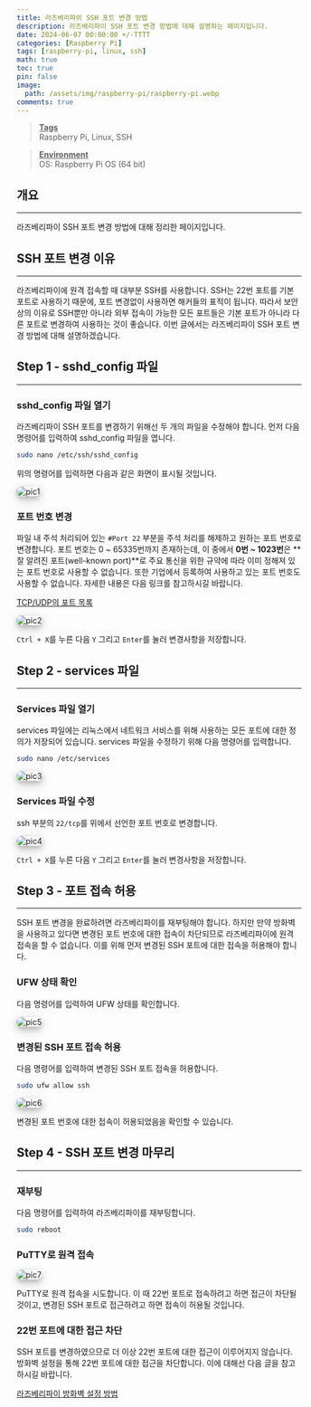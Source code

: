 ```yaml
---
title: 라즈베리파이 SSH 포트 변경 방법
description: 라즈베리파이 SSH 포트 변경 방법에 대해 설명하는 페이지입니다.
date: 2024-06-07 00:00:00 +/-TTTT
categories: [Raspberry Pi]
tags: [raspberry-pi, linux, ssh]
math: true
toc: true
pin: false
image:
  path: /assets/img/raspberry-pi/raspberry-pi.webp
comments: true
---
```


<blockquote class="prompt-info"><p><strong><u>Tags</u></strong> <br />
Raspberry Pi, Linux, SSH</p></blockquote>

<blockquote class="prompt-info"><p><strong><u>Environment</u></strong> <br />
OS: Raspberry Pi OS (64 bit) </p></blockquote>

## 개요

<hr />

라즈베리파이 SSH 포트 변경 방법에 대해 정리한 페이지입니다.

## SSH 포트 변경 이유

<hr />

라즈베리파이에 원격 접속할 때 대부분 SSH를 사용합니다. SSH는 22번 포트를 기본 포트로 사용하기 때문에, 포트 변경없이 사용하면 해커들의 표적이 됩니다. 따라서 보안상의 이유로 SSH뿐만 아니라 외부 접속이 가능한 모든 포트들은 기본 포트가 아니라 다른 포트로 변경하여 사용하는 것이 좋습니다. 이번 글에서는 라즈베리파이 SSH 포트 변경 방법에 대해 설명하겠습니다.

## Step 1 - sshd_config 파일

<hr />

### sshd_config 파일 열기

라즈베리파이 SSH 포트를 변경하기 위해선 두 개의 파일을 수정해야 합니다. 먼저 다음 명령어를 입력하여 sshd_config 파일을 엽니다.

```bash
sudo nano /etc/ssh/sshd_config
```

위의 명령어를 입력하면 다음과 같은 화면이 표시될 것입니다.

<img src="/assets/img/raspberry-pi/ssh-port/pic1.webp" alt="pic1" style="box-shadow: 0 4px 8px 0 rgba(0, 0, 0, 0.2), 0 6px 20px 0 rgba(0, 0, 0, 0.19); border-radius: 0.5rem"/>

### 포트 번호 변경

파일 내 주석 처리되어 있는 `#Port 22` 부분을 주석 처리를 해제하고 원하는 포트 번호로 변경합니다. 포트 번호는 0 ~ 65335번까지 존재하는데, 이 중에서 **0번 ~ 1023번**은 **잘 알려진 포트(well-known port)**로 주요 통신을 위한 규약에 따라 이미 정해져 있는 포트 번호로 사용할 수 없습니다. 또한 기업에서 등록하여 사용하고 있는 포트 번호도 사용할 수 없습니다. 자세한 내용은 다음 링크를 참고하시길 바랍니다.

<a href="https://ko.wikipedia.org/wiki/TCP/UDP%EC%9D%98_%ED%8F%AC%ED%8A%B8_%EB%AA%A9%EB%A1%9D" target="_blank">TCP/UDP의 포트 목록</a>

<img src="/assets/img/raspberry-pi/ssh-port/pic2.webp" alt="pic2" style="box-shadow: 0 4px 8px 0 rgba(0, 0, 0, 0.2), 0 6px 20px 0 rgba(0, 0, 0, 0.19); border-radius: 0.5rem"/>

`Ctrl + X`를 누른 다음 `Y` 그리고 `Enter`를 눌러 변경사항을 저장합니다.

## Step 2 - services 파일

<hr />

### Services 파일 열기

services 파일에는 리눅스에서 네트워크 서비스를 위해 사용하는 모든 포트에 대한 정의가 저장되어 있습니다. services 파일을 수정하기 위해 다음 명령어를 입력합니다.

```bash
sudo nano /etc/services
```

<img src="/assets/img/raspberry-pi/ssh-port/pic3.webp" alt="pic3" style="box-shadow: 0 4px 8px 0 rgba(0, 0, 0, 0.2), 0 6px 20px 0 rgba(0, 0, 0, 0.19); border-radius: 0.5rem"/>

### Services 파일 수정

ssh 부분의 `22/tcp`를 위에서 선언한 포트 번호로 변경합니다.

<img src="/assets/img/raspberry-pi/ssh-port/pic4.webp" alt="pic4" style="box-shadow: 0 4px 8px 0 rgba(0, 0, 0, 0.2), 0 6px 20px 0 rgba(0, 0, 0, 0.19); border-radius: 0.5rem"/>

`Ctrl + X`를 누른 다음 `Y` 그리고 `Enter`를 눌러 변경사항을 저장합니다.

## Step 3 - 포트 접속 허용

<hr />

SSH 포트 변경을 완료하려면 라즈베리파이를 재부팅해야 합니다. 하지만 만약 방화벽을 사용하고 있다면 변경된 포트 번호에 대한 접속이 차단되므로 라즈베리파이에 원격 접속을 할 수 없습니다. 이를 위해 먼저 변경된 SSH 포트에 대한 접속을 허용해야 합니다.

### UFW 상태 확인

다음 명령어를 입력하여 UFW 상태를 확인합니다.

<img src="/assets/img/raspberry-pi/ssh-port/pic5.webp" alt="pic5" style="box-shadow: 0 4px 8px 0 rgba(0, 0, 0, 0.2), 0 6px 20px 0 rgba(0, 0, 0, 0.19); border-radius: 0.5rem"/>

### 변경된 SSH 포트 접속 허용

다음 명령어를 입력하여 변경된 SSH 포트 접속을 허용합니다.

```bash
sudo ufw allow ssh
```

<img src="/assets/img/raspberry-pi/ssh-port/pic6.webp" alt="pic6" style="box-shadow: 0 4px 8px 0 rgba(0, 0, 0, 0.2), 0 6px 20px 0 rgba(0, 0, 0, 0.19); border-radius: 0.5rem"/>

변경된 포트 번호에 대한 접속이 허용되었음을 확인할 수 있습니다.

## Step 4 - SSH 포트 변경 마무리

<hr />

### 재부팅

다음 명령어를 입력하여 라즈베리파이를 재부팅합니다.

```bash
sudo reboot
```

### PuTTY로 원격 접속

<img src="/assets/img/raspberry-pi/ssh-port/pic7.webp" alt="pic7" style="box-shadow: 0 4px 8px 0 rgba(0, 0, 0, 0.2), 0 6px 20px 0 rgba(0, 0, 0, 0.19); border-radius: 0.5rem"/>

PuTTY로 원격 접속을 시도합니다. 이 때 22번 포트로 접속하려고 하면 접근이 차단될 것이고, 변경된 SSH 포트로 접근하려고 하면 접속이 허용될 것입니다.

### 22번 포트에 대한 접근 차단

SSH 포트를 변경하였으므로 더 이상 22번 포트에 대한 접근이 이루어지지 않습니다. 방화벽 설정을 통해 22번 포트에 대한 접근을 차단합니다. 이에 대해선 다음 글을 참고하시길 바랍니다.

<a href="../ufw" alt="ufw">라즈베리파이 방화벽 설정 방법</a>
